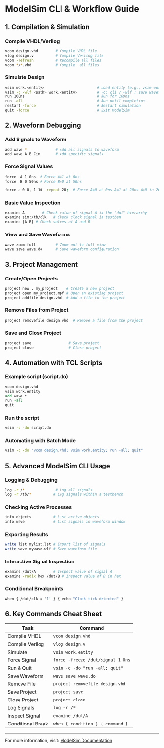 # ModelSim CLI & Workflow Guide

## 1. Compilation & Simulation

### Compile VHDL/Verilog
```sh
vcom design.vhd        # Compile VHDL file
vlog design.v          # Compile Verilog file
vcom -refresh          # Recompile all files
vcom */*.vhd           # Compile  all files
```

### Simulate Design
```sh
vsim work.<entity>                        # Load entity (e.g., vsim work.FullAdder)
vsim -c -wlf <path> work.<entity>         # -c: cli / -wlf : save waveform
run 100ns                                 # Run for 100ns
run -all                                  # Run until completion
restart -force                            # Restart simulation
quit -force                               # Exit ModelSim
```

## 2. Waveform Debugging

### Add Signals to Waveform
```sh
add wave *             # Add all signals to waveform
add wave A B Cin       # Add specific signals
```

### Force Signal Values
```sh
force  A 1 0ns  # Force A=1 at 0ns
force  B 0 50ns # Force B=0 at 50ns

force a 0 0, 1 10 -repeat 20;  # Force A=0 at 0ns A=1 at 20ns A=0 in 20ns cycles 
```

### Basic Value Inspection
```sh
examine A        # Check value of signal A in the "dut" hierarchy
examine sim:/tb/clk   # Check clock signal in testben
examine {A B} # Check values of A and B
```

### View and Save Waveforms
```sh
wave zoom full         # Zoom out to full view
wave save wave.do      # Save waveform configuration
```

## 3. Project Management

### Create/Open Projects
```sh
project new . my_project    # Create a new project
project open my_project.mpf # Open an existing project
project addfile design.vhd  # Add a file to the project
```

### Remove Files from Project
```sh
project removefile design.vhd  # Remove a file from the project
```

### Save and Close Project
```sh
project save                 # Save project
project close                # Close project
```

## 4. Automation with TCL Scripts

### Example script (script.do)
```tcl
vcom design.vhd
vsim work.entity
add wave *
run -all
quit
```

### Run the script
```sh
vsim -c -do script.do
```

### Automating with Batch Mode
```sh
vsim -c -do "vcom design.vhd; vsim work.entity; run -all; quit"
```

## 5. Advanced ModelSim CLI Usage

### Logging & Debugging
```sh
log -r /*              # Log all signals
log -r /tb/*          # Log signals within a testbench
```

### Checking Active Processes
```sh
info objects          # List active objects
info wave             # List signals in waveform window
```

### Exporting Results
```sh
write list mylist.lst # Export list of signals
write wave mywave.wlf # Save waveform file
```

### Interactive Signal Inspection
```sh
examine /dut/A        # Inspect value of signal A
examine -radix hex /dut/B # Inspect value of B in hex
```

### Conditional Breakpoints
```sh
when { /dut/clk = '1' } { echo "Clock tick detected" }
```

## 6. Key Commands Cheat Sheet

| Task           | Command                           |
|---------------|-----------------------------------|
| Compile VHDL  | `vcom design.vhd`                |
| Compile Verilog | `vlog design.v`                |
| Simulate      | `vsim work.entity`               |
| Force Signal  | `force -freeze /dut/signal 1 0ns`|
| Run & Quit    | `vsim -c -do "run -all; quit"`   |
| Save Waveform | `wave save wave.do`              |
| Remove File   | `project removefile design.vhd`  |
| Save Project  | `project save`                   |
| Close Project | `project close`                  |
| Log Signals   | `log -r /*`                      |
| Inspect Signal | `examine /dut/A`                |
| Conditional Break | `when { condition } { command }` |

---
For more information, visit: [ModelSim Documentation](https://eda.sw.siemens.com/en-US/ic/modelsim/)


